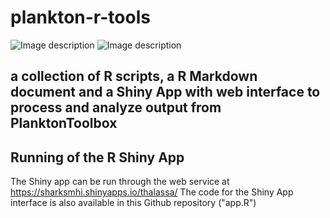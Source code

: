 # plankton-r-tools
![Image description](https://upload.wikimedia.org/wikipedia/commons/thumb/f/fa/Hatay_thalassa.jpg/320px-Hatay_thalassa.jpg) ![Image description](https://upload.wikimedia.org/wikipedia/commons/thumb/8/85/SMHI_Logo.svg/200px-SMHI_Logo.svg.png)

## a collection of R scripts, a R Markdown document and a Shiny App with web interface to process and analyze output from PlanktonToolbox

## Running of the R Shiny App
The Shiny app can be run through the web service at https://sharksmhi.shinyapps.io/thalassa/
The code for the Shiny App interface is also available in this Github repository ("app.R")
